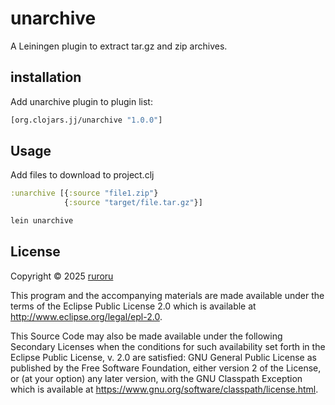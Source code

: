 # unarchive

A Leiningen plugin to extract tar.gz and zip archives.

## installation
Add unarchive plugin to plugin list:
```clojure
[org.clojars.jj/unarchive "1.0.0"]
```

## Usage
Add files to download to project.clj
```clojure
:unarchive [{:source "file1.zip"}
            {:source "target/file.tar.gz"}]
```

```bash
lein unarchive
```

## License

Copyright © 2025 [ruroru](https://github.com/ruroru)

This program and the accompanying materials are made available under the
terms of the Eclipse Public License 2.0 which is available at
http://www.eclipse.org/legal/epl-2.0.

This Source Code may also be made available under the following Secondary
Licenses when the conditions for such availability set forth in the Eclipse
Public License, v. 2.0 are satisfied: GNU General Public License as published by
the Free Software Foundation, either version 2 of the License, or (at your
option) any later version, with the GNU Classpath Exception which is available
at https://www.gnu.org/software/classpath/license.html.
